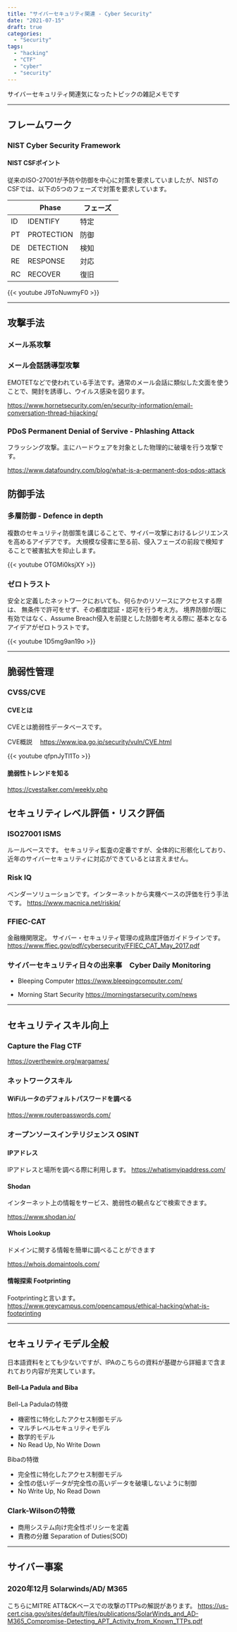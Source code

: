 ```yaml
---
title: "サイバーセキュリティ関連 - Cyber Security"
date: "2021-07-15"
draft: true
categories:
  - "Security"
tags:
  - "hacking"
  - "CTF"
  - "cyber"
  - "security"
---
```


サイバーセキュリティ関連気になったトピックの雑記メモです

---
## フレームワーク

### NIST Cyber Security Framework

#### NIST CSFポイント

従来のISO-27001が予防や防御を中心に対策を要求していましたが、NISTのCSFでは、以下の5つのフェーズで対策を要求しています。

|  |Phase　 |フェーズ　 |
| ---- | ---- | ---- |
|ID |IDENTIFY    |特定 |
|PT |PROTECTION  |防御 |
|DE |DETECTION   |検知 |
|RE |RESPONSE    |対応 |
|RC |RECOVER     |復旧 |


{{< youtube J9ToNuwmyF0 >}}


---

## 攻撃手法

### メール系攻撃

### メール会話誘導型攻撃

EMOTETなどで使われている手法です。通常のメール会話に類似した文面を使うことで、開封を誘導し、ウイルス感染を図ります。

https://www.hornetsecurity.com/en/security-information/email-conversation-thread-hijacking/

### PDoS Permanent Denial of Servive - Phlashing Attack

フラッシング攻撃。主にハードウェアを対象とした物理的に破壊を行う攻撃です。

https://www.datafoundry.com/blog/what-is-a-permanent-dos-pdos-attack


## 防御手法

### 多層防御 - Defence in depth

複数のセキュリティ防御策を講じることで、サイバー攻撃におけるレジリエンスを高めるアイデアです。
大規模な侵害に至る前、侵入フェーズの前段で検知することで被害拡大を抑止します。

{{< youtube OTGMi0ksjXY >}}



### ゼロトラスト

安全と定義したネットワークにおいても、何らかのリソースにアクセスする際は、
無条件で許可をせず、その都度認証・認可を行う考え方。
境界防御が既に有効ではなく、Assume Breach侵入を前提とした防御を考える際に
基本となるアイデアがゼロトラストです。

{{< youtube 1D5mg9an19o >}}


---

## 脆弱性管理

### CVSS/CVE

#### CVEとは

CVEとは脆弱性データベースです。

CVE概説　
https://www.ipa.go.jp/security/vuln/CVE.html


{{< youtube qfpnJyTl1To >}}



#### 脆弱性トレンドを知る

https://cvestalker.com/weekly.php


## セキュリティレベル評価・リスク評価

### ISO27001 ISMS

ルールベースです。
セキュリティ監査の定番ですが、全体的に形骸化しており、近年のサイバーセキュリティに対応ができているとは言えません。

### Risk IQ

ベンダーソリューションです。インターネットから実機ベースの評価を行う手法です。
https://www.macnica.net/riskiq/

### FFIEC-CAT

金融機関限定。
サイバー・セキュリティ管理の成熟度評価ガイドラインです。
https://www.ffiec.gov/pdf/cybersecurity/FFIEC_CAT_May_2017.pdf


### サイバーセキュリティ日々の出来事　Cyber Daily Monitoring

- Bleeping Computer
https://www.bleepingcomputer.com/

- Morning Start Security
https://morningstarsecurity.com/news


---

## セキュリティスキル向上

### Capture the Flag CTF

https://overthewire.org/wargames/


### ネットワークスキル

#### WiFiルータのデフォルトパスワードを調べる

https://www.routerpasswords.com/

### オープンソースインテリジェンス OSINT

#### IPアドレス

IPアドレスと場所を調べる際に利用します。
https://whatismyipaddress.com/

#### Shodan

インターネット上の情報をサービス、脆弱性の観点などで検索できます。

https://www.shodan.io/

#### Whois Lookup

ドメインに関する情報を簡単に調べることができます

https://whois.domaintools.com/


#### 情報探索 Footprinting

Footprintingと言います。
https://www.greycampus.com/opencampus/ethical-hacking/what-is-footprinting

---

## セキュリティモデル全般

日本語資料をとても少ないですが、IPAのこちらの資料が基礎から詳細まで含まれており内容が充実しています。


#### Bell-La Padula and Biba

Bell-La Padulaの特徴

- 機密性に特化したアクセス制御モデル
- マルチレベルセキュリティモデル
- 数学的モデル
- No Read Up, No Write Down


Bibaの特徴

- 完全性に特化したアクセス制御モデル
- 全性の低いデータが完全性の高いデータを破壊しないように制御
- No Write Up, No Read Down

### Clark-Wilsonの特徴

- 商用システム向け完全性ポリシーを定義
- 責務の分離 Separation of Duties(SOD)

---

## サイバー事案

### 2020年12月 Solarwinds/AD/ M365

こちらにMITRE ATT&CKベースでの攻撃のTTPsの解説があります。
https://us-cert.cisa.gov/sites/default/files/publications/SolarWinds_and_AD-M365_Compromise-Detecting_APT_Activity_from_Known_TTPs.pdf
